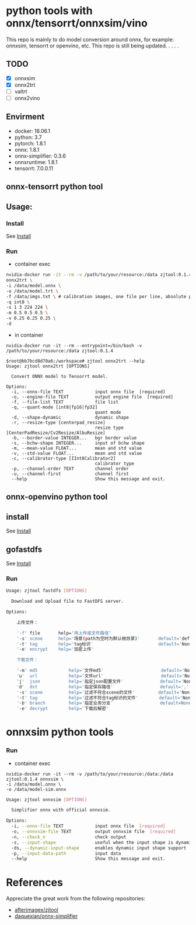 # python tools with onnx/tensorrt/onnxsim/vino

This repo is mainly to do model conversion around onnx, for example: onnxsim, tensorrt or openvino, etc. 
This repo is still being updated. . . . .

## TODO
- [x] onnxsim
- [x] onnx2trt
- [ ] valtrt
- [ ] onnx2vino

## Envirment

- docker: 18.06.1
- python: 3.7
- pytorch: 1.8.1
- onnx: 1.8.1
- onnx-simplifier: 0.3.6
- onnxruntime: 1.8.1
- tensorrt: 7.0.0.11

## onnx-tensorrt python tool

## Usage:

### Install

See [Install](docker/README.md)

### Run

+ container exec

```bash
nvidia-docker run -it --rm -v /path/to/your/resource:/data zjtool:0.1.4 \
onnx2trt \
-i /data/model.onnx \
-o /data/model.trt \
-f /data/imgs.txt \ # calibration images, one file per line, absolute path in container
-q int8 \
-s 1 3 224 224 \
-m 0.5 0.5 0.5 \
-v 0.25 0.25 0.25 \
-d
```

+ in container

```
nvidia-docker run -it --rm --entrypoint=/bin/bash -v /path/to/your/resource:/data zjtool:0.1.4

$root@bb7bcd8d70a6:/workspace# zjtool onnx2trt --help
Usage: zjtool onnx2trt [OPTIONS]

  Convert ONNX model to Tensorrt model.

Options:
  -i, --onnx-file TEXT            input onnx file  [required]
  -o, --engine-file TEXT          output engine file  [required]
  -f, --file-list TEXT            file list
  -q, --quant-mode [int8|fp16|fp32]
                                  quant mode
  -d, --shape-dynamic             dynamic shape
  -r, --resize-type [centerpad_resize]
                                  resize type [CenterPadResize/Cv2Resize/AlbuResize]
  -b, --border-value INTEGER...   bgr border value
  -s, --bchw-shape INTEGER...     input of bchw shape
  -m, --mean-value FLOAT...       mean and std value
  -v, --std-value FLOAT...        mean and std value
  -c, --calibrator-type [IInt8Calibrator2]
                                  calibrator type
  -p, --channel-order TEXT        channel order
  -u, --channel-first             channel first
  --help                          Show this message and exit.
```

## onnx-openvino python tool

## install

See [Install](zjtool/onnx2vino/README.md)

## gofastdfs

See [Install](zjtool/fastdfs/README.md)
​
### Run
```bash
Usage: zjtool fastdfs [OPTIONS]

  Download and Upload file to FastDFS server.

Options:

    上传文件：

    '-f' file       help='待上传或文件路径‘
    '-s' scene      help='场景(path为空时为默认根目录)'       default='default'
    '-t' tag        help='tag标识'                         default='None'
    '-e' encrypt    help='加密上传'

    下载文件：

    '-m' md5            help='文件md5'                      default='None'
    'u'  url            help='文件url'                      default='None'
    'j'  json           help='指定json配置文件'              default='None'
    'd'  dst            help='指定保存路径'                  default='.'
    '-s' scene          help='过滤不符合scene的文件'         default='None'
    '-t' tag            help='过滤不符合tag标识的文件'        default='None'
    '-b' branch         help='指定业务分支'                  default=None
    '-e' decrypt        help='下载后解密'
```

# onnxsim python tools

### Run
+ container exec

```
nvidia-docker run -it --rm -v /path/to/your/resource:/data:/data zjtool:0.1.4 onnxsim \
-i /data/model.onnx \
-o /data/model-sim.onnx
```

```bash
Usage: zjtool onnxsim [OPTIONS]

  Simplifier onnx with official onnxsim.

Options:
  -i, --onnx-file TEXT            input onnx file  [required]
  -o, --onnxsim-file TEXT         output onnxsim file  [required]
  -n, --check_n                   check output
  -s, --input-shape               useful when the input shape is dynamic
  -ds, --dynamic-input-shape      enables dynamic input shape support
  -p, --input-data-path           input data
  --help                          Show this message and exit.
```

# References

Appreciate the great work from the following repositories:
+ [afterimagex/zjtool](https://github.com/afterimagex/zjtool)
+ [daquexian/onnx-simplifier](https://github.com/daquexian/onnx-simplifier)
